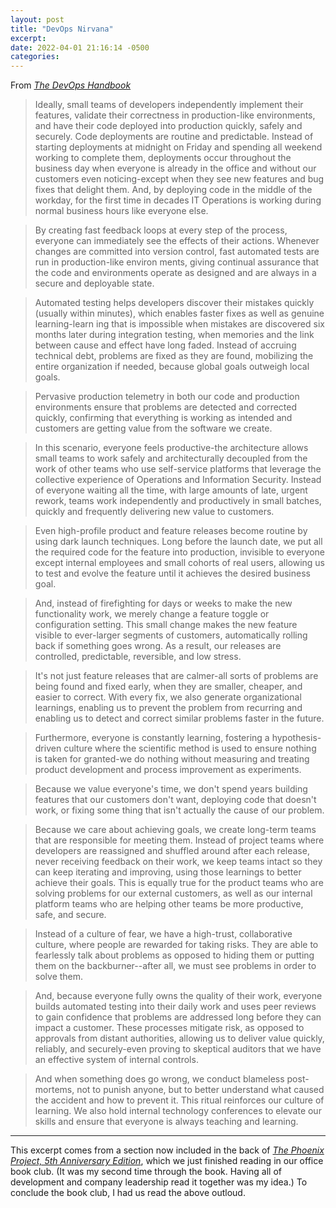 ```yaml
---
layout: post
title: "DevOps Nirvana"
excerpt: 
date: 2022-04-01 21:16:14 -0500
categories: 
---
```


From _[The DevOps Handbook](https://itrevolution.com/the-devops-handbook/)_

> Ideally, small teams of developers independently implement their features, validate their correctness in production-like environments, and have their code deployed into production quickly, safely and securely. Code deployments are routine and predictable. Instead of starting deployments at midnight on Friday and spending all weekend working to complete them, deployments occur throughout the business day when everyone is already in the office and without our customers even noticing-except when they see new features and bug fixes that delight them. And, by deploying code in the middle of the workday, for the first time in decades IT Operations is working during normal business hours like everyone else.

> By creating fast feedback loops at every step of the process, everyone can immediately see the effects of their actions. Whenever changes are committed into version control, fast automated tests are run in production-like environ ments, giving continual assurance that the code and environments operate as designed and are always in a secure and deployable state.

> Automated testing helps developers discover their mistakes quickly (usually within minutes), which enables faster fixes as well as genuine learning-learn ing that is impossible when mistakes are discovered six months later during integration testing, when memories and the link between cause and effect have long faded. Instead of accruing technical debt, problems are fixed as they are found, mobilizing the entire organization if needed, because global goals outweigh local goals.

> Pervasive production telemetry in both our code and production environments ensure that problems are detected and corrected quickly, confirming that everything is working as intended and customers are getting value from the software we create.

> In this scenario, everyone feels productive-the architecture allows small teams to work safely and architecturally decoupled from the work of other teams who use self-service platforms that leverage the collective experience of Operations and Information Security. Instead of everyone waiting all the time, with large amounts of late, urgent rework, teams work independently and productively in small batches, quickly and frequently delivering new value to customers.

> Even high-profile product and feature releases become routine by using dark launch techniques. Long before the launch date, we put all the required code for the feature into production, invisible to everyone except internal employees and small cohorts of real users, allowing us to test and evolve the feature until it achieves the desired business goal.

> And, instead of firefighting for days or weeks to make the new functionality work, we merely change a feature toggle or configuration setting. This small change makes the new feature visible to ever-larger segments of customers, automatically rolling back if something goes wrong. As a result, our releases are controlled, predictable, reversible, and low stress.

> It's not just feature releases that are calmer-all sorts of problems are being found and fixed early, when they are smaller, cheaper, and easier to correct. With every fix, we also generate organizational learnings, enabling us to prevent the problem from recurring and enabling us to detect and correct similar problems faster in the future.

> Furthermore, everyone is constantly learning, fostering a hypothesis-driven culture where the scientific method is used to ensure nothing is taken for granted-we do nothing without measuring and treating product development and process improvement as experiments.

> Because we value everyone's time, we don't spend years building features that our customers don't want, deploying code that doesn't work, or fixing some thing that isn't actually the cause of our problem.

> Because we care about achieving goals, we create long-term teams that are responsible for meeting them. Instead of project teams where developers are reassigned and shuffled around after each release, never receiving feedback on their work, we keep teams intact so they can keep iterating and improving, using those learnings to better achieve their goals. This is equally true for the product teams who are solving problems for our external customers, as well as our internal platform teams who are helping other teams be more productive, safe, and secure.

> Instead of a culture of fear, we have a high-trust, collaborative culture, where people are rewarded for taking risks. They are able to fearlessly talk about problems as opposed to hiding them or putting them on the backburner--after all, we must see problems in order to solve them.

> And, because everyone fully owns the quality of their work, everyone builds automated testing into their daily work and uses peer reviews to gain confidence that problems are addressed long before they can impact a customer. These processes mitigate risk, as opposed to approvals from distant authorities, allowing us to deliver value quickly, reliably, and securely-even proving to skeptical auditors that we have an effective system of internal controls.

> And when something does go wrong, we conduct blameless post-mortems, not to punish anyone, but to better understand what caused the accident and how to prevent it. This ritual reinforces our culture of learning. We also hold internal technology conferences to elevate our skills and ensure that everyone is always teaching and learning.

---

This excerpt comes from a section now included in the back of _[The Phoenix Project, 5th Anniversary Edition](https://itrevolution.com/the-phoenix-project/)_, which we just finished reading in our office book club. (It was my second time through the book. Having all of development and company leadership read it together was my idea.) To conclude the book club, I had us read the above outloud.
